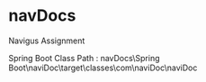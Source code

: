 # navDocs
 Navigus Assignment

Spring Boot Class Path : navDocs\Spring Boot\naviDoc\target\classes\com\naviDoc\naviDoc
